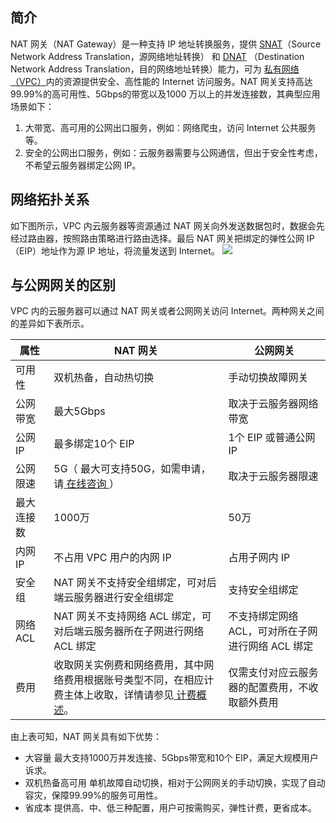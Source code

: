 ## 简介
NAT 网关（NAT Gateway）是一种支持 IP 地址转换服务，提供 [SNAT](https://cloud.tencent.com/document/product/552/12952)（Source Network Address Translation，源网络地址转换） 和 [DNAT](https://cloud.tencent.com/document/product/552/12952) （Destination Network Address Translation，目的网络地址转换）能力，可为 [私有网络（VPC）](https://cloud.tencent.com/document/product/215/20046)内的资源提供安全、高性能的 Internet 访问服务。NAT 网关支持高达99.99%的高可用性、5Gbps的带宽以及1000 万以上的并发连接数，其典型应用场景如下：
1. 大带宽、高可用的公网出口服务，例如：网络爬虫，访问 Internet 公共服务等。
2. 安全的公网出口服务，例如：云服务器需要与公网通信，但出于安全性考虑，不希望云服务器绑定公网 IP。

## 网络拓扑关系
如下图所示，VPC 内云服务器等资源通过 NAT 网关向外发送数据包时，数据会先经过路由器，按照路由策略进行路由选择。最后 NAT 网关把绑定的弹性公网 IP（EIP）地址作为源 IP 地址，将流量发送到 Internet。
![](https://main.qcloudimg.com/raw/3c4bdc38f992ab789eac9a53ccca9914.png)

## 与公网网关的区别
VPC 内的云服务器可以通过 NAT 网关或者公网网关访问 Internet。两种网关之间的差异如下表所示。

| 属性     | NAT 网关                                    | 公网网关                                     |
| ------ | ---------------------------------------- | ---------------------------------------- |
| 可用性    | 双机热备，自动热切换                               | 手动切换故障网关                                 |
| 公网带宽   | 最大5Gbps                                 | 取决于云服务器网络带宽                              |
| 公网 IP  | 最多绑定10个 EIP                           | 1个 EIP 或普通公网 IP                      |
| 公网限速   |5G（ 最大可支持50G，如需申请，请[ 在线咨询 ](https://cloud.tencent.com/online-service?from=connect-us)）                                        | 取决于云服务器限速                                |
| 最大连接数  | 1000万                                   | 50万                                      |
| 内网 IP  | 不占用 VPC 用户的内网 IP                          | 占用子网内 IP                                 |
| 安全组    | NAT 网关不支持安全组绑定，可对后端云服务器进行安全组绑定     | 支持安全组绑定             |
| 网络 ACL | NAT 网关不支持网络 ACL 绑定，可对后端云服务器所在子网进行网络 ACL 绑定 | 不支持绑定网络 ACL，可对所在子网进行网络 ACL  绑定   |
| 费用     | 收取网关实例费和网络费用，其中网络费用根据账号类型不同，在相应计费主体上收取，详情请参见[ 计费概述](https://cloud.tencent.com/document/product/552/18172)。 | 仅需支付对应云服务器的配置费用，不收取额外费用 |

由上表可知，NAT 网关具有如下优势：
- 大容量
最大支持1000万并发连接、5Gbps带宽和10个 EIP，满足大规模用户诉求。
- 双机热备高可用
单机故障自动切换，相对于公网网关的手动切换，实现了自动容灾，保障99.99%的服务可用性。
- 省成本
提供高、中、低三种配置，用户可按需购买，弹性计费，更省成本。
